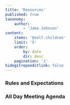 ```yaml
---
title: 'Resources'
published: true
taxonomy:
    author:
        - 'Jake Johnson'
content:
    items: '@self.children'
    limit: '5'
    order:
        by: date
        dir: desc
    pagination: '1'
hidegitrepoeditlink: false
---
```

### Rules and Expectations

### All Day Meeting Agenda

